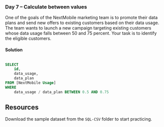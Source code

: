 ### Day 7 – Calculate between values

One of the goals of the NextMobile marketing team is to promote their data plans and send new offers to existing customers based on their data usage. The team wants to launch a new campaign targeting existing customers whose data usage falls between 50 and 75 percent. Your task is to identify the eligible customers.

#### Solution
```sql

SELECT 
    id,
    data_usage,
    data_plan
FROM [NextMobile Usage]
WHERE 
    data_usage / data_plan BETWEEN 0.5 AND 0.75
```

## Resources

Download the sample dataset from the `SQL-CSV` folder to start practicing.
